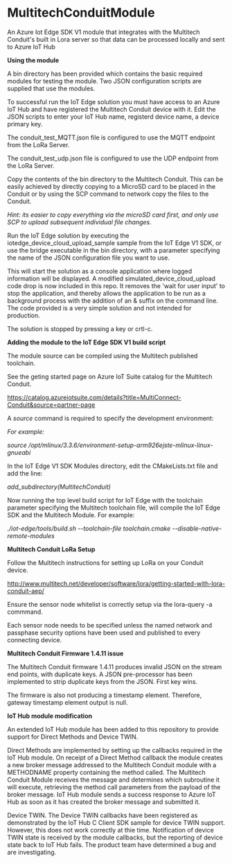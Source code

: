 # MultitechConduitModule
An Azure Iot Edge SDK V1 module that integrates with the Multitech Conduit's built in Lora server so that data can be processed locally and sent to Azure IoT Hub

<b>Using the module</b>

A bin directory has been provided which contains the basic required modules for testing the module. Two JSON configuration scripts are supplied that use the modules.

To successful run the IoT Edge solution you must have access to an Azure IoT Hub and have registered the Multitech Conduit device with it. Edit the JSON scripts to enter your IoT Hub name, registerd device name, a device primary key.

The conduit_test_MQTT.json file is configured to use the MQTT endpoint from the LoRa Server.

The conduit_test_udp.json file is configured to use the UDP endpoint from the LoRa Server.

Copy the contents of the bin directory to the Multitech Conduit. This can be easily achieved by directly copying to a MicroSD card to be placed in the Conduit or by using the SCP command to network copy the files to the Conduit.

<i>Hint: its easier to copy everything via the microSD card first, and only use SCP to upload subsequent individual file changes.</i>

Run the IoT Edge solution by executing the iotedge_device_cloud_upload_sample sample from the IoT Edge V1 SDK, or use the bridge executable in the bin directory, with a parameter specifying the name of the JSON configuration file you want to use.

This will start the solution as a console application where logged information will be displayed. A modified simulated_device_cloud_upload code drop is now included in this repo. It removes the 'wait for user input' to stop the application, and thereby allows the application to be run as a background process with the addition of an & suffix on the command line. The code provided is a very simple solution and not intended for production.

The solution is stopped by pressing a key or crtl-c.

<b>Adding the module to the IoT Edge SDK V1 build script</b>

The module source can be compiled using the Multitech published toolchain.

See the geting started page on Azure IoT Suite catalog for the Multitech Conduit.

https://catalog.azureiotsuite.com/details?title=MultiConnect-Conduit&source=partner-page

A <i>source</i> command is required to specify the development environment:

<i>For example:

source /opt/mlinux/3.3.6/environment-setup-arm926ejste-mlinux-linux-gnueabi
</i>

In the IoT Edge V1 SDK Modules directory, edit the CMakeLists.txt file and add the line:

<i>add_subdirectory(MultitechConduit)
</i>

Now running the top level build script for IoT Edge with the toolchain parameter specifying the Multitech toolchain file, will compile the IoT Edge SDK and the Multitech Module. For example:

<i>./iot-edge/tools/build.sh --toolchain-file toolchain.cmake --disable-native-remote-modules</i>

<b>Multitech Conduit LoRa Setup</b>

Follow the Multitech instructions for setting up LoRa on your Conduit device.

http://www.multitech.net/developer/software/lora/getting-started-with-lora-conduit-aep/

Ensure the sensor node whitelist is correctly setup via the lora-query -a commmand.

Each sensor node needs to be specified unless the named network and passphase security options have been used and published to every connecting device.

<b>Multitech Conduit Firmware 1.4.11 issue</b>

The Multitech Conduit firmware 1.4.11 produces invalid JSON on the stream end points, with duplicate keys. A JSON pre-processor has been implemented to strip duplicate keys from the JSON. First key wins.

The firmware is also not producing a timestamp element. Therefore, gateway timestamp element output is null.

<b>IoT Hub module modification</b>

An extended IoT Hub module has been added to this repository to provide support for Direct Methods and Device TWIN. 

Direct Methods are implemented by setting up the callbacks required in the IoT Hub module. On receipt of a Direct Method callback the module creates a new broker message addressed to the Multitech Conduit module with a METHODNAME property containing the method called. The Multitech Conduit Module receives the message and determines which subroutine it will execute, retrieving the method call parameters from the payload of the broker message.
IoT Hub module sends a success response to Azure IoT Hub as soon as it has created the broker message and submitted it. 

Device TWIN. The Device TWIN callbacks have been registered as demonstrated by the IoT Hub C Client SDK sample for device TWIN support. However, this does not work correctly at thie time. Notification of device TWIN state is received by the module callbacks, but the reporting of device state back to IoT Hub fails. The product team have determined a bug and are investigating.